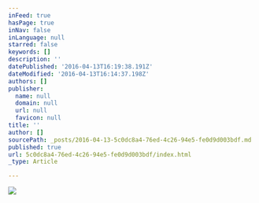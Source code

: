 ```yaml
---
inFeed: true
hasPage: true
inNav: false
inLanguage: null
starred: false
keywords: []
description: ''
datePublished: '2016-04-13T16:19:38.191Z'
dateModified: '2016-04-13T16:14:37.198Z'
authors: []
publisher:
  name: null
  domain: null
  url: null
  favicon: null
title: ''
author: []
sourcePath: _posts/2016-04-13-5c0dc8a4-76ed-4c26-94e5-fe0d9d003bdf.md
published: true
url: 5c0dc8a4-76ed-4c26-94e5-fe0d9d003bdf/index.html
_type: Article

---
```

![](https://the-grid-user-content.s3-us-west-2.amazonaws.com/d7aee3d0-5614-4b05-b468-cfb8a8fe9bb0.jpg)